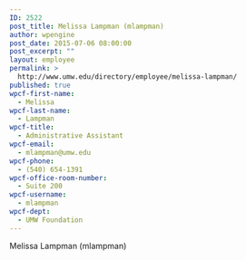 ```yaml
---
ID: 2522
post_title: Melissa Lampman (mlampman)
author: wpengine
post_date: 2015-07-06 08:00:00
post_excerpt: ""
layout: employee
permalink: >
  http://www.umw.edu/directory/employee/melissa-lampman/
published: true
wpcf-first-name:
  - Melissa
wpcf-last-name:
  - Lampman
wpcf-title:
  - Administrative Assistant
wpcf-email:
  - mlampman@umw.edu
wpcf-phone:
  - (540) 654-1391
wpcf-office-room-number:
  - Suite 200
wpcf-username:
  - mlampman
wpcf-dept:
  - UMW Foundation
---
```

Melissa Lampman (mlampman)